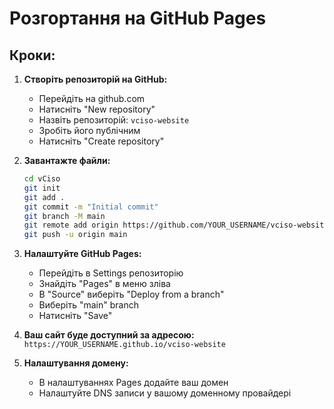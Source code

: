 # Розгортання на GitHub Pages

## Кроки:

1. **Створіть репозиторій на GitHub:**
   - Перейдіть на github.com
   - Натисніть "New repository"
   - Назвіть репозиторій: `vciso-website`
   - Зробіть його публічним
   - Натисніть "Create repository"

2. **Завантажте файли:**
   ```bash
   cd vCiso
   git init
   git add .
   git commit -m "Initial commit"
   git branch -M main
   git remote add origin https://github.com/YOUR_USERNAME/vciso-website.git
   git push -u origin main
   ```

3. **Налаштуйте GitHub Pages:**
   - Перейдіть в Settings репозиторію
   - Знайдіть "Pages" в меню зліва
   - В "Source" виберіть "Deploy from a branch"
   - Виберіть "main" branch
   - Натисніть "Save"

4. **Ваш сайт буде доступний за адресою:**
   `https://YOUR_USERNAME.github.io/vciso-website`

5. **Налаштування домену:**
   - В налаштуваннях Pages додайте ваш домен
   - Налаштуйте DNS записи у вашому доменному провайдері 